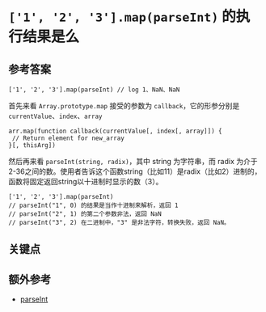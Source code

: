 # `['1', '2', '3'].map(parseInt)` 的执行结果是么

## 参考答案

```es6
['1', '2', '3'].map(parseInt) // log 1、NaN、NaN
```

首先来看 `Array.prototype.map` 接受的参数为 `callback`，它的形参分别是 `currentValue`、`index`、`array`

```es6
arr.map(function callback(currentValue[, index[, array]]) {
 // Return element for new_array
}[, thisArg])
```

然后再来看 `parseInt(string, radix)`，其中 string 为字符串，而 radix 为介于2-36之间的数。使用者告诉这个函数string（比如11）是radix（比如2）进制的，函数将固定返回string以十进制时显示的数（3）。

```es6
['1', '2', '3'].map(parseInt)
// parseInt("1", 0) 的结果是当作十进制来解析，返回 1
// parseInt("2", 1) 的第二个参数非法，返回 NaN
// parseInt("3", 2) 在二进制中，"3" 是非法字符，转换失败，返回 NaN。
```

## 关键点

## 额外参考

* [parseInt](https://developer.mozilla.org/zh-CN/docs/Web/JavaScript/Reference/Global_Objects/parseInt)

<!-- tags: (javascript) -->
